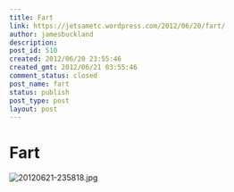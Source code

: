 ```yaml
---
title: Fart
link: https://jetsametc.wordpress.com/2012/06/20/fart/
author: jamesbuckland
description: 
post_id: 510
created: 2012/06/20 23:55:46
created_gmt: 2012/06/21 03:55:46
comment_status: closed
post_name: fart
status: publish
post_type: post
layout: post
---
```


# Fart

![20120621-235818.jpg](http://jetsametc.files.wordpress.com/2012/06/20120621-235818.jpg)